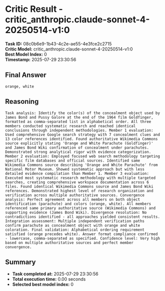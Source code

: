 # Critic Result - critic_anthropic.claude-sonnet-4-20250514-v1:0

**Task ID:** 08c0b6e9-1b43-4c2e-ae55-4e3fce2c2715  
**Critic Model:** critic_anthropic.claude-sonnet-4-20250514-v1:0  
**Best Model Index:** 0  
**Timestamp:** 2025-07-29 23:30:56

## Final Answer
```
orange, white
```

## Reasoning
```
Task analysis: Identify the color(s) of the concealment object used by James Bond and Pussy Galore at the end of the 1964 film Goldfinger, formatted as comma-separated list in alphabetical order. All three members conducted systematic research and reached identical conclusions through independent methodologies. Member 1 evaluation: Used comprehensive Google search strategy with 7 concealment clues and 13 color references identified. Found authoritative Wikimedia Commons source explicitly stating 'Orange and White Parachute (Goldfinger)' and James Bond Wiki confirmation of concealment under parachutes. Demonstrated strong analytical rigor with evidence categorization. Member 2 evaluation: Employed focused web search methodology targeting specific film databases and official sources. Identified same Wikimedia Commons source describing 'Orange and White Parachute' from National Motor Museum. Showed systematic approach but with less detailed evidence compilation than Member 1. Member 3 evaluation: Executed most systematic research methodology with multiple targeted searches, creating comprehensive workspace documentation across 6 files. Found identical Wikimedia Commons source and James Bond Wiki references. Demonstrated highest level of research organization and verification across multiple authoritative sources. Convergence analysis: Perfect agreement across all members on both object identification (parachute) and colors (orange, white). All members referenced same primary authoritative source (Wikimedia Commons) and supporting evidence (James Bond Wiki). Divergence resolution: No contradictions identified - all approaches yielded consistent results. Integration assessment: Multiple independent verification paths confirm parachute as concealment object with orange and white coloration. Final validation: Alphabetical ordering requirement satisfied (orange precedes white). Answer format compliance confirmed - lowercase, comma-separated as specified. Confidence level: Very high based on multiple authoritative sources and perfect member convergence.
```

## Summary
- **Task completed at:** 2025-07-29 23:30:56
- **Total execution time:** 0.00 seconds
- **Selected best model index:** 0
